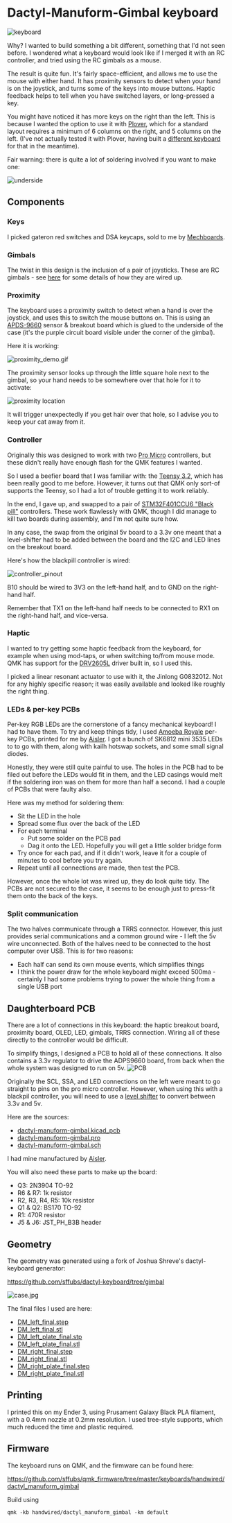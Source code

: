 # Dactyl-Manuform-Gimbal keyboard
![keyboard](keyboard.jpg)

Why? I wanted to build something a bit different, something that I'd not seen before. I wondered what a keyboard would look like if I merged it with an RC controller, and tried using the RC gimbals as a mouse.

The result is quite fun. It's fairly space-efficient, and allows me to use the mouse with either hand. It has proximity sensors to detect when your hand is on the joystick, and turns some of the keys into mouse buttons. Haptic feedback helps to tell when you have switched layers, or long-pressed a key.

You might have noticed it has more keys on the right than the left. This is because I wanted the option to use it with [Plover](http://www.openstenoproject.org/plover/), which for a standard layout requires a minimum of 6 columns on the right, and 5 columns on the left. (I've not actually tested it with Plover, having built a [different keyboard](https://www.thingiverse.com/thing:5021950) for that in the meantime).

Fair warning: there is quite a lot of soldering involved if you want to make one:

![underside](underside.jpg)

## Components
### Keys
I picked gateron red switches and DSA keycaps, sold to me by [Mechboards](mechboards.co.uk).

### Gimbals
The twist in this design is the inclusion of a pair of joysticks. These are RC gimbals - see [here](FrSky_M9.md) for some details of how they are wired up.

### Proximity
The keyboard uses a proximity switch to detect when a hand is over the joystick, and uses this to switch the mouse buttons on. This is using an [APDS-9660](https://www.sparkfun.com/products/12787) sensor & breakout board which is glued to the underside of the case (it's the purple circuit board visible under the corner of the gimbal).

Here it is working:

![proximity_demo.gif](proximity_demo.gif)

The proximity sensor looks up through the little square hole next to the gimbal, so your hand needs to be somewhere over that hole for it to activate:

![proximity location](proximity_location.jpg)

It will trigger unexpectedly if you get hair over that hole, so I advise you to keep your cat away from it.

### Controller
Originally this was designed to work with two [Pro Micro](https://www.sparkfun.com/products/12640) controllers, but these didn't really have enough flash for the QMK features I wanted.

So I used a beefier board that I was familiar with: the [Teensy 3.2](https://www.hobbytronics.co.uk/teensy-v32), which has been really good to me before. However, it turns out that QMK only sort-of supports the Teensy, so I had a lot of trouble getting it to work reliably.

In the end, I gave up, and swapped to a pair of [STM32F401CCU6 "Black pill"](https://stm32-base.org/boards/STM32F401CCU6-WeAct-Black-Pill-V1.2.html) controllers. These work flawlessly with QMK, though I did manage to kill two boards during assembly, and I'm not quite sure how.

In any case, the swap from the original 5v board to a 3.3v one meant that a level-shifter had to be added between the board and the I2C and LED lines on the breakout board.

Here's how the blackpill controller is wired:

![controller_pinout](controller_pinout.jpg)

B10 should be wired to 3V3 on the left-hand half, and to GND on the right-hand half.

Remember that TX1 on the left-hand half needs to be connected to RX1 on the right-hand half, and vice-versa.

### Haptic
I wanted to try getting some haptic feedback from the keyboard, for example when using mod-taps, or when switching to/from mouse mode. QMK has support for the [DRV2605L](https://learn.adafruit.com/adafruit-drv2605-haptic-controller-breakout) driver built in, so I used this.

I picked a linear resonant actuator to use with it, the Jinlong G0832012. Not for any highly specific reason; it was easily available and looked like roughly the right thing.

### LEDs & per-key PCBs
Per-key RGB LEDs are the cornerstone of a fancy mechanical keyboard! I had to have them. To try and keep things tidy, I used [Amoeba Royale](https://github.com/mtl/keyboard-pcbs/tree/master/amoeba-royale) per-key PCBs, printed for me by [Aisler](https://aisler.net). I got a bunch of SK6812 mini 3535 LEDs to to go with them, along with kailh hotswap sockets, and some small signal diodes.

Honestly, they were still quite painful to use. The holes in the PCB had to be filed out before the LEDs would fit in them, and the LED casings would melt if the soldering iron was on them for more than half a second. I had a couple of PCBs that were faulty also.

Here was my method for soldering them:
- Sit the LED in the hole
- Spread some flux over the back of the LED
- For each terminal
	- Put some solder on the PCB pad
	- Dag it onto the LED. Hopefully you will get a little solder bridge form
- Try once for each pad, and if it didn't work, leave it for a couple of minutes to cool before you try again.
- Repeat until all connections are made, then test the PCB.

However, once the whole lot was wired up, they do look quite tidy. The PCBs are not secured to the case, it seems to be enough just to press-fit them onto the back of the keys.

### Split communication
The two halves communicate through a TRRS connector. However, this just provides serial communications and a common ground wire - I left the 5v wire unconnected. Both of the halves need to be connected to the host computer over USB. This is for two reasons:
- Each half can send its own mouse events, which simplifies things
- I think the power draw for the whole keyboard might exceed 500ma - certainly I had some problems trying to power the whole thing from a single USB port

## Daughterboard PCB
There are a lot of connections in this keyboard: the haptic breakout board, proximity board, OLED, LED, gimbals, TRRS connection. Wiring all of these directly to the controller would be difficult.

To simplify things, I designed a PCB to hold all of these connections. It also contains a 3.3v regulator to drive the ADPS9660 board, from back when the whole system was designed to run on 5v.
![PCB](pcb.jpg)

Originally the SCL, SSA, and LED connections on the left were meant to go straight to pins on the pro micro controller. However, when using this with a blackpil controller, you will need to use a [level shifter](https://learn.sparkfun.com/tutorials/bi-directional-logic-level-converter-hookup-guide/all) to convert between 3.3v and 5v.

Here are the sources:
- [dactyl-manuform-gimbal.kicad_pcb](dactyl-manuform-gimbal.kicad_pcb)
- [dactyl-manuform-gimbal.pro](dactyl-manuform-gimbal.pro)
- [dactyl-manuform-gimbal.sch](dactyl-manuform-gimbal.sch)

I had mine manufactured by [Aisler](https://aisler.net/).

You will also need these parts to make up the board:
- Q3: 2N3904 TO-92
- R6 & R7: 1k resistor
- R2, R3, R4, R5: 10k resistor
- Q1 & Q2: BS170 TO-92
- R1: 470R resistor
- J5 & J6: JST_PH_B3B header

## Geometry
The geometry was generated using a fork of Joshua Shreve's dactyl-keyboard generator:

https://github.com/sffubs/dactyl-keyboard/tree/gimbal

![case.jpg](case.jpg)

The final files I used are here:
- [DM_left_final.step](DM_left_final.step)
- [DM_left_final.stl](DM_left_final.stl)
- [DM_left_plate_final.stp](DM_left_plate_final.stp)
- [DM_left_plate_final.stl](DM_left_plate_final.stl)
- [DM_right_final.step](DM_right_final.step)
- [DM_right_final.stl](DM_right_final.stl])
- [DM_right_plate_final.step](DM_right_plate_final.step)
- [DM_right_plate_final.stl](DM_right_plate_final.stl)
## Printing
I printed this on my Ender 3, using Prusament Galaxy Black PLA filament, with a 0.4mm nozzle at 0.2mm resolution. I used tree-style supports, which much reduced the time and plastic required.

## Firmware

The keyboard runs on QMK, and the firmware can be found here:

https://github.com/sffubs/qmk_firmware/tree/master/keyboards/handwired/dactyl_manuform_gimbal

Build using 

`qmk -kb handwired/dactyl_manuform_gimbal -km default`

